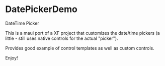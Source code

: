 # DatePickerDemo
DateTime Picker

This is a maui port of a XF project that customizes the date/time pickers (a little - still uses native controls for the actual "picker").

Provides good example of control templates as well as custom controls.

Enjoy!
